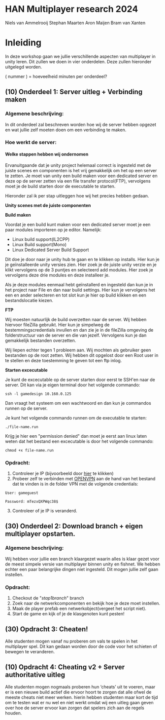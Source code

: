 # HAN Multiplayer research 2024
Niels van Ammelrooij
Stephan
Maarten
Aron Maijen
Bram van Xanten

# Inleiding
In deze workshop gaan we jullie verschillende aspecten van multiplayer in unity leren. Dit zullen we doen in vier onderdelen. Deze zullen hieronder uitgelegd worden.


( nummer ) = hoeveelheid minuten per onderdeel?

## (10) Onderdeel 1: Server uitleg + Verbinding maken

### Algemene beschrijving:
In dit onderdeel zal beschreven worden hoe wij de server hebben opgezet en wat jullie zelf moeten doen om een verbinding te maken.

### Hoe werkt de server:

#### Welke stappen hebben wij ondernomen

Ervanuitgaande dat je unity project helemaal correct is ingesteld met de juiste scenes en componenten is het vrij gemakkelijk om het op een server te zetten. Je moet van unity een build maken voor een dedicated server en deze op de server zetten via een file transfer protocol(FTP), vervolgens moet je de build starten door de executable te starten.

Hieronder zal ik per stap uitleggen hoe wij het precies hebben gedaan.

**Unity scenes met de juiste componenten**



**Build maken**

Voordat je een build kunt maken voor een dedicated server moet je een paar modules importeren op je editor. Namelijk:

- Linux build support(IL2CPP)
- Linux Build support(Mono)
- Linux Dedicated Server Build Support

Dit doe je door naar je unity hub te gaan en te klikken op installs. Hier kun je je geïnstalleerde unity versies zien. Hier zoek je de juiste unity verzie en je klikt vervolgens op de 3 puntjes en selecteerd add modules. Hier zoek je vervolgens deze drie modules en deze installeer je.

Als je deze modules eenmaal hebt geïnstallerd en ingesteld dan kun je in het project naar File en dan naar build settings. Hier kun je vervolgens het een en ander selecteren en tot slot kun je hier op build klikken en een bestandslocatie kiezen.

**FTP**

Wij moesten natuurlijk de build overzetten naar de server. Wij hebben hiervoor fileZilla gebruikt. Hier kun je simpelweg de bestemmingscredentials invullen en dan zie je in de fileZilla omgeving de folderstructuur van de server en die van jezelf. Vervolgens kun je dan gemakkelijk bestanden overzetten.

Wij liepen echter tegen 1 probleem aan. Wij mochten als gebruiker geen bestanden op de root zetten. Wij hebben dit opgelost door een Root user in te stellen en deze toestemming te geven tot een ftp inlog.

**Starten excecutable**

Je kunt de excecutable op de server starten door eerst te SSH'en naar de server. Dit kan via je eigen terminal door het volgende commando:
```
ssh -l gamedesign 10.160.0.125
```
Dan vraagt het systeem om een wachtwoord en dan kun je commandos runnen op de server.

Je kunt het volgende commando runnen om de executable te starten:
```
./file-name.run
```
Krijg je hier een "permission denied" dan moet je eerst aan linux laten weten dat het bestand een excecutable is door het volgende commando:
```
chmod +x file-name.run
```


### Opdracht:
1. Controleer je IP (bijvoorbeeld door [hier](https://www.ipchicken.com) te klikken)
2. Probeer zelf te verbinden met [OPENVPN](https://openvpn.net/client/client-connect-vpn-for-windows/) aan de hand van het bestand dat te vinden is in de folder VPN met de volgende credentials:
```
User: gameguest

Password: mTezxQXPWqc38$
```
3. Controleer of je IP is veranderd.


## (30) Onderdeel  2: Download branch + eigen multiplayer opstarten.

### Algemene beschrijving:
Wij hebben voor jullie een branch klaargezet waarin alles is klaar gezet voor de meest simpele versie van multiplayer binnen unity en fishnet. We hebben echter een paar belangrijke dingen niet ingesteld. Dit mogen jullie zelf gaan instellen.

### Opdracht:
1. Checkout de "_stap1branch_" branch
2. Zoek naar de netwerkcomponenten en bekijk hoe je deze moet instellen.
3. Maak de player prefab een netwerkobject(vergeet het script niet).
4. Start de game en kijk of je de klasgenoten kunt pesten!





## (30) Opdracht 3: Cheaten!
Alle studenten mogen vanaf nu proberen om vals te spelen in het multiplayer spel. Dit kan gedaan worden door de code voor het schieten of bewegen te veranderen.


## (10) Opdracht 4: Cheating v2 + Server authoritative uitleg
Alle studenten mogen nogmaals proberen hun ‘cheats’ uit te voeren, maar er is een nieuwe build actief die ervoor hoort te zorgen dat alle ofwel de meeste cheats niet meer werken. hierin hebben studenten maar kort de tijd om te testen wat er nu wel en niet werkt omdat wij een uitleg gaan geven over hoe de server ervoor kan zorgen dat spelers zich aan de regels houden.

